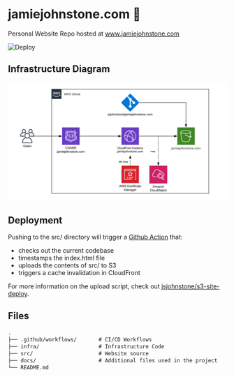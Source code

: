 # jamiejohnstone.com :wave:
Personal Website Repo hosted at www.jamiejohnstone.com

![Deploy](https://github.com/jsjohnstone/jamiejohnstone.com/workflows/Deploy/badge.svg?branch=master)

## Infrastructure Diagram
![Infra Diagram](docs/infradiagram.png)

## Deployment
Pushing to the src/ directory will trigger a [Github Action](.github/workflows/main.yml) that:
* checks out the current codebase
* timestamps the index.html file
* uploads the contents of src/ to S3
* triggers a cache invalidation in CloudFront

For more information on the upload script, check out [jsjohnstone/s3-site-deploy](https://github.com/jsjohnstone/s3-site-deploy/).

## Files
    .
    ├── .github/workflows/       # CI/CD Workflows
    ├── infra/                   # Infrastructure Code
    ├── src/                     # Website source
    ├── docs/                    # Additional files used in the project
    └── README.md
